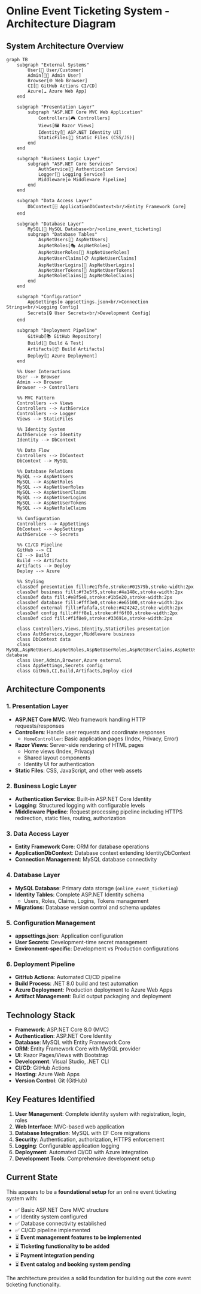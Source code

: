# Online Event Ticketing System - Architecture Diagram

## System Architecture Overview

```mermaid
graph TB
    subgraph "External Systems"
        User[👤 User/Customer]
        Admin[👨‍💼 Admin User]
        Browser[🌐 Web Browser]
        CI[🚀 GitHub Actions CI/CD]
        Azure[☁️ Azure Web App]
    end

    subgraph "Presentation Layer"
        subgraph "ASP.NET Core MVC Web Application"
            Controllers[🎮 Controllers]
            Views[🖼️ Razor Views]
            Identity[🔐 ASP.NET Identity UI]
            StaticFiles[📁 Static Files (CSS/JS)]
        end
    end

    subgraph "Business Logic Layer"
        subgraph "ASP.NET Core Services"
            AuthService[🔑 Authentication Service]
            Logger[📝 Logging Service]
            Middleware[⚙️ Middleware Pipeline]
        end
    end

    subgraph "Data Access Layer"
        DbContext[🗄️ ApplicationDbContext<br/>Entity Framework Core]
    end

    subgraph "Database Layer"
        MySQL[🐬 MySQL Database<br/>online_event_ticketing]
        subgraph "Database Tables"
            AspNetUsers[👥 AspNetUsers]
            AspNetRoles[🎭 AspNetRoles]
            AspNetUserRoles[🔗 AspNetUserRoles]
            AspNetUserClaims[📋 AspNetUserClaims]
            AspNetUserLogins[🔑 AspNetUserLogins]
            AspNetUserTokens[🎫 AspNetUserTokens]
            AspNetRoleClaims[📜 AspNetRoleClaims]
        end
    end

    subgraph "Configuration"
        AppSettings[⚙️ appsettings.json<br/>Connection Strings<br/>Logging Config]
        Secrets[🔒 User Secrets<br/>Development Config]
    end

    subgraph "Deployment Pipeline"
        GitHub[📚 GitHub Repository]
        Build[🔨 Build & Test]
        Artifacts[📦 Build Artifacts]
        Deploy[🚀 Azure Deployment]
    end

    %% User Interactions
    User --> Browser
    Admin --> Browser
    Browser --> Controllers
    
    %% MVC Pattern
    Controllers --> Views
    Controllers --> AuthService
    Controllers --> Logger
    Views --> StaticFiles
    
    %% Identity System
    AuthService --> Identity
    Identity --> DbContext
    
    %% Data Flow
    Controllers --> DbContext
    DbContext --> MySQL
    
    %% Database Relations
    MySQL --> AspNetUsers
    MySQL --> AspNetRoles
    MySQL --> AspNetUserRoles
    MySQL --> AspNetUserClaims
    MySQL --> AspNetUserLogins
    MySQL --> AspNetUserTokens
    MySQL --> AspNetRoleClaims
    
    %% Configuration
    Controllers --> AppSettings
    DbContext --> AppSettings
    AuthService --> Secrets
    
    %% CI/CD Pipeline
    GitHub --> CI
    CI --> Build
    Build --> Artifacts
    Artifacts --> Deploy
    Deploy --> Azure
    
    %% Styling
    classDef presentation fill:#e1f5fe,stroke:#01579b,stroke-width:2px
    classDef business fill:#f3e5f5,stroke:#4a148c,stroke-width:2px
    classDef data fill:#e8f5e8,stroke:#1b5e20,stroke-width:2px
    classDef database fill:#fff3e0,stroke:#e65100,stroke-width:2px
    classDef external fill:#fafafa,stroke:#424242,stroke-width:2px
    classDef config fill:#fff8e1,stroke:#ff6f00,stroke-width:2px
    classDef cicd fill:#f1f8e9,stroke:#33691e,stroke-width:2px
    
    class Controllers,Views,Identity,StaticFiles presentation
    class AuthService,Logger,Middleware business
    class DbContext data
    class MySQL,AspNetUsers,AspNetRoles,AspNetUserRoles,AspNetUserClaims,AspNetUserLogins,AspNetUserTokens,AspNetRoleClaims database
    class User,Admin,Browser,Azure external
    class AppSettings,Secrets config
    class GitHub,CI,Build,Artifacts,Deploy cicd
```

## Architecture Components

### 1. **Presentation Layer**
- **ASP.NET Core MVC**: Web framework handling HTTP requests/responses
- **Controllers**: Handle user requests and coordinate responses
  - `HomeController`: Basic application pages (Index, Privacy, Error)
- **Razor Views**: Server-side rendering of HTML pages
  - Home views (Index, Privacy)
  - Shared layout components
  - Identity UI for authentication
- **Static Files**: CSS, JavaScript, and other web assets

### 2. **Business Logic Layer**
- **Authentication Service**: Built-in ASP.NET Core Identity
- **Logging**: Structured logging with configurable levels
- **Middleware Pipeline**: Request processing pipeline including HTTPS redirection, static files, routing, authorization

### 3. **Data Access Layer**
- **Entity Framework Core**: ORM for database operations
- **ApplicationDbContext**: Database context extending IdentityDbContext
- **Connection Management**: MySQL database connectivity

### 4. **Database Layer**
- **MySQL Database**: Primary data storage (`online_event_ticketing`)
- **Identity Tables**: Complete ASP.NET Identity schema
  - Users, Roles, Claims, Logins, Tokens management
- **Migrations**: Database version control and schema updates

### 5. **Configuration Management**
- **appsettings.json**: Application configuration
- **User Secrets**: Development-time secret management
- **Environment-specific**: Development vs Production configurations

### 6. **Deployment Pipeline**
- **GitHub Actions**: Automated CI/CD pipeline
- **Build Process**: .NET 8.0 build and test automation
- **Azure Deployment**: Production deployment to Azure Web Apps
- **Artifact Management**: Build output packaging and deployment

## Technology Stack

- **Framework**: ASP.NET Core 8.0 (MVC)
- **Authentication**: ASP.NET Core Identity
- **Database**: MySQL with Entity Framework Core
- **ORM**: Entity Framework Core with MySQL provider
- **UI**: Razor Pages/Views with Bootstrap
- **Development**: Visual Studio, .NET CLI
- **CI/CD**: GitHub Actions
- **Hosting**: Azure Web Apps
- **Version Control**: Git (GitHub)

## Key Features Identified

1. **User Management**: Complete identity system with registration, login, roles
2. **Web Interface**: MVC-based web application
3. **Database Integration**: MySQL with EF Core migrations
4. **Security**: Authentication, authorization, HTTPS enforcement
5. **Logging**: Configurable application logging
6. **Deployment**: Automated CI/CD with Azure integration
7. **Development Tools**: Comprehensive development setup

## Current State

This appears to be a **foundational setup** for an online event ticketing system with:
- ✅ Basic ASP.NET Core MVC structure
- ✅ Identity system configured
- ✅ Database connectivity established  
- ✅ CI/CD pipeline implemented
- ⏳ **Event management features to be implemented**
- ⏳ **Ticketing functionality to be added**
- ⏳ **Payment integration pending**
- ⏳ **Event catalog and booking system pending**

The architecture provides a solid foundation for building out the core event ticketing functionality.